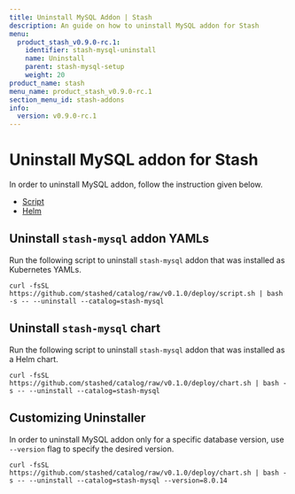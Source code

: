 ```yaml
---
title: Uninstall MySQL Addon | Stash
description: An guide on how to uninstall MySQL addon for Stash
menu:
  product_stash_v0.9.0-rc.1:
    identifier: stash-mysql-uninstall
    name: Uninstall
    parent: stash-mysql-setup
    weight: 20
product_name: stash
menu_name: product_stash_v0.9.0-rc.1
section_menu_id: stash-addons
info:
  version: v0.9.0-rc.1
---
```


# Uninstall MySQL addon for Stash

In order to uninstall MySQL addon, follow the instruction given below.

<ul class="nav nav-tabs" id="installerTab" role="tablist">
  <li class="nav-item">
    <a class="nav-link active" id="script-tab" data-toggle="tab" href="#script" role="tab" aria-controls="script" aria-selected="true">Script</a>
  </li>
  <li class="nav-item">
    <a class="nav-link" id="helm-tab" data-toggle="tab" href="#helm" role="tab" aria-controls="helm" aria-selected="false">Helm</a>
  </li>
</ul>
<div class="tab-content" id="installerTabContent">
  <div class="tab-pane fade show active" id="script" role="tabpanel" aria-labelledby="script-tab">

## Uninstall `stash-mysql` addon YAMLs

Run the following script to uninstall `stash-mysql` addon that was installed as Kubernetes YAMLs.

```console
curl -fsSL https://github.com/stashed/catalog/raw/v0.1.0/deploy/script.sh | bash -s -- --uninstall --catalog=stash-mysql
```

</div>
<div class="tab-pane fade" id="helm" role="tabpanel" aria-labelledby="helm-tab">

## Uninstall `stash-mysql` chart

Run the following script to uninstall `stash-mysql` addon that was installed as a Helm chart.

```console
curl -fsSL https://github.com/stashed/catalog/raw/v0.1.0/deploy/chart.sh | bash -s -- --uninstall --catalog=stash-mysql
```

</div>
</div>

## Customizing Uninstaller

In order to uninstall MySQL addon only for a specific database version, use `--version` flag to specify the desired version.

```console
curl -fsSL https://github.com/stashed/catalog/raw/v0.1.0/deploy/chart.sh | bash -s -- --uninstall --catalog=stash-mysql --version=8.0.14
```
